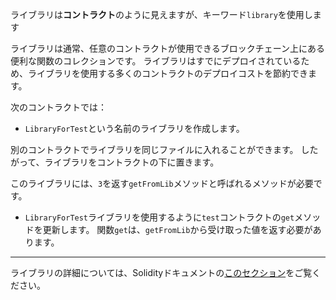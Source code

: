 ライブラリは**コントラクト**のように見えますが、キーワード`library`を使用します

ライブラリは通常、任意のコントラクトが使用できるブロックチェーン上にある便利な関数のコレクションです。 ライブラリはすでにデプロイされているため、ライブラリを使用する多くのコントラクトのデプロイコストを節約できます。

次のコントラクトでは：
  - `LibraryForTest`という名前のライブラリを作成します。
 
  別のコントラクトでライブラリを同じファイルに入れることができます。 したがって、ライブラリをコントラクトの下に置きます。
 
  このライブラリには、`3`を返す`getFromLib`メソッドと呼ばれるメソッドが必要です。
 
  - `LibraryForTest`ライブラリを使用するように`test`コントラクトの`get`メソッドを更新します。 関数`get`は、`getFromLib`から受け取った値を返す必要があります。

  ---------

ライブラリの詳細については、Solidityドキュメントの<a href="https://solidity.readthedocs.io/en/latest/contracts.html?highlight=library#libraries" target="_blank">このセクション</a>をご覧ください。